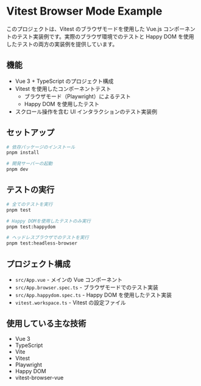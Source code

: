 # Vitest Browser Mode Example

このプロジェクトは、Vitest のブラウザモードを使用した Vue.js コンポーネントのテスト実装例です。実際のブラウザ環境でのテストと Happy DOM を使用したテストの両方の実装例を提供しています。

## 機能

- Vue 3 + TypeScript のプロジェクト構成
- Vitest を使用したコンポーネントテスト
  - ブラウザモード（Playwright）によるテスト
  - Happy DOM を使用したテスト
- スクロール操作を含む UI インタラクションのテスト実装例

## セットアップ

```bash
# 依存パッケージのインストール
pnpm install

# 開発サーバーの起動
pnpm dev
```

## テストの実行

```bash
# 全てのテストを実行
pnpm test

# Happy DOMを使用したテストのみ実行
pnpm test:happydom

# ヘッドレスブラウザでのテストを実行
pnpm test:headless-browser
```

## プロジェクト構成

- `src/App.vue` - メインの Vue コンポーネント
- `src/App.browser.spec.ts` - ブラウザモードでのテスト実装
- `src/App.happydom.spec.ts` - Happy DOM を使用したテスト実装
- `vitest.workspace.ts` - Vitest の設定ファイル

## 使用している主な技術

- Vue 3
- TypeScript
- Vite
- Vitest
- Playwright
- Happy DOM
- vitest-browser-vue
